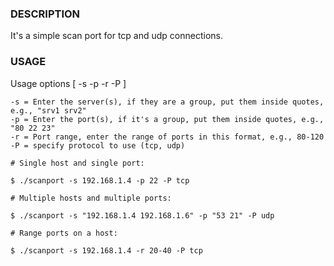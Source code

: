 ### DESCRIPTION

It's a simple scan port for tcp and udp connections.

### USAGE
Usage options [ -s -p -r -P ]

    -s = Enter the server(s), if they are a group, put them inside quotes, e.g., "srv1 srv2"
    -p = Enter the port(s), if it's a group, put them inside quotes, e.g., "80 22 23"
    -r = Port range, enter the range of ports in this format, e.g., 80-120
    -P = specify protocol to use (tcp, udp)

```vim
# Single host and single port:

$ ./scanport -s 192.168.1.4 -p 22 -P tcp

# Multiple hosts and multiple ports:

$ ./scanport -s "192.168.1.4 192.168.1.6" -p "53 21" -P udp

# Range ports on a host:

$ ./scanport -s 192.168.1.4 -r 20-40 -P tcp 
```
